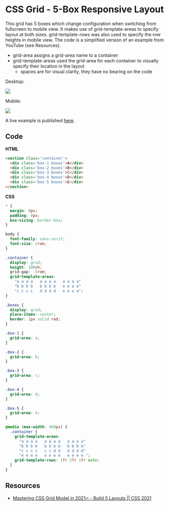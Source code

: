 # CSS Grid - 5-Box Responsive Layout

This grid has 5 boxes which change configuration when switching from fullscreen to mobile view. It makes use of grid-template-areas to specify layout at both sizes. grid-template-rows was also used to specify the row heights in mobile view. The code is a simplified version of an example from YouTube (see Resources).

* grid-area assigns a grid-area name to a container
* grid-template-areas used the grid-area for each container to visually specify their location in the layout
  * spaces are for visual clarity, they have no bearing on the code

Desktop:

![](../img/css-grid-04-a.jpg)

Mobile:

![](../img/css-grid-04-b.jpg)

A live example is published [here](https://codepen.io/vishalicious/pen/XWjzegq?editors=0100).

## Code

__HTML__

```html
<section class='container'>
  <div class='box-1 boxes'>A</div>
  <div class='box-2 boxes'>B</div>
  <div class='box-3 boxes'>C</div>
  <div class='box-4 boxes'>D</div>
  <div class='box-5 boxes'>E</div>
</section>
```

__CSS__

```css
* {
  margin: 0px;
  padding: 0px;
  box-sizing: border-box;
}

body {
  font-family: sans-serif;
  font-size: 2rem;
}

.container {
  display: grid;
  height: 100vh;
  grid-gap: .5rem;
  grid-template-areas:
    "a a a a   a a a a   a a a a"
    "b b b b   b b b b   e e e e"
    "c c c c   d d d d   e e e e";
}

.boxes {
  display: grid;
  place-items: center;
  border: 2px solid red;
}

.box-1 {
  grid-area: a;
}

.box-2 {
  grid-area: b;
}

.box-3 {
  grid-area: c;
}

.box-4 {
  grid-area: d;
}

.box-5 {
  grid-area: e;
}

@media (max-width: 480px) {
  .container {
    grid-template-areas:
      "a a a a   a a a a   a a a a"
      "b b b b   b b b b   b b b b"
      "c c c c   c c d d   d d d d"
      "e e e e   e e e e   e e e e ";
    grid-template-rows: 1fr 2fr 1fr auto;
  }
}
```

## Resources
* [Mastering CSS Grid Model in 2021🔥 - Build 5 Layouts || CSS 2021](https://www.youtube.com/watch?v=OtpDP8k-2iM)